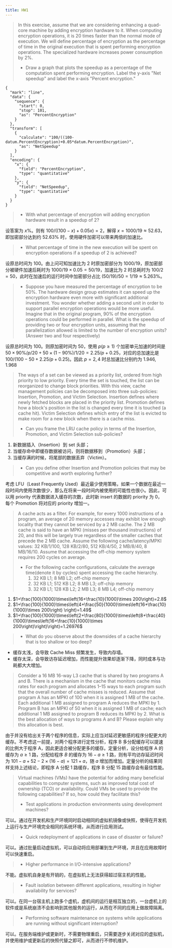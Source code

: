 ```yaml
---
title: HW1
---
```


> In this exercise, assume that we are considering enhancing a quad-core machine by adding encryption hardware to it. When computing encryption operations, it is 20 times faster than the normal mode of execution. We will define percentage of encryption as the percentage of time in the original execution that is spent performing encryption operations. The specialized hardware increases power consumption by 2%.
>
> - Draw a graph that plots the speedup as a percentage of the computation spent performing encryption. Label the y-axis "Net speedup" and label the x-axis "Percent encryption."

```vega-lite
{
  "mark": "line",
  "data": {
    "sequence": {
      "start": 0,
      "stop": 101,
      "as": "PercentEncryption"
    }
  },
  "transform": [
    {
      "calculate": "100/((100-datum.PercentEncryption)+0.05*datum.PercentEncryption)",
      "as": "NetSpeedup"
    }
  ],
  "encoding": {
    "x": {
      "field": "PercentEncryption",
      "type": "quantitative"
    },
    "y": {
      "field": "NetSpeedup",
      "type": "quantitative"
    }
  }
}
```

> - With what percentage of encryption will adding encryption hardware result in a speedup of 2?

设答案为 $x\%$。则有 $100/\left(\left(100-x\right)+0.05x\right)=2$，解得 $x=1000/19\approx 52.63$，即加密部分达到约 $52.63\%$ 时，使用硬件加密可以带来两倍的加速比。

> - What percentage of time in the new execution will be spent on encryption operations if a speedup of 2 is achieved?

设原总时间为 $100$。由上问可知加速比为 $2$ 时原加密部分为 $1000/19$，原加密部分被硬件加速后耗时为 $1000/19\times 0.05=50/19$，加速比为 $2$ 时总耗时为 $100/2=50$，此时在加速后的运行时间中加密部分占比 $\left(50/19\right)/50=1/19\approx5.263\%$。

> - Suppose you have measured the percentage of encryption to be 50%. The hardware design group estimates it can speed up the encryption hardware even more with significant additional investment. You wonder whether adding a second unit in order to support parallel encryption operations would be more useful. Imagine that in the original program, 90% of the encryption operations could be performed in parallel. What is the speedup of providing two or four encryption units, assuming that the parallelization allowed is limited to the number of encryption units? (Answer two and four respectively)

设原总时间为 $100$。则原加密时间为 $50$，使用 $p\left(p\ge 1\right)$ 个加密单元加速的时间是 $50\times90\%/p/20+50\times(1-90\%)/1/20=2.25/p+0.25$，对应的总加速比是 $100/\left(100-50+2.25/p+0.25\right)$。因此 $p=2,4$ 时总加速比分别约为 $1.946,1.968$

> The ways of a set can be viewed as a priority list, ordered from high priority to low priority. Every time the set is touched, the list can be reorganized to change block priorities. With this view, cache management policies can be decomposed into three sub-policies: Insertion, Promotion, and Victim Selection. Insertion defines where newly fetched blocks are placed in the priority list. Promotion defines how a block's position in the list is changed every time it is touched (a cache hit). Victim Selection defines which entry of the list is evicted to make room for a new block when there is a cache miss.
>
> - Can you frame the LRU cache policy in terms of the Insertion, Promotion, and Victim Selection sub-policies?

1. 新数据插入（Insertion）到 set 头部；
2. 当缓存命中即缓存数据被访问，则将数据移到（Promotion）头部；
3. 当缓存满的时候，将尾部的数据丢弃（Victim）。

> - Can you define other Insertion and Promotion policies that may be competitive and worth exploring further?

考虑 LFU（Least Frequently Used）最近最少使用策略，如果一个数据在最近一段时间内使用次数很少，那么在将来一段时间内被使用的可能性也很小。因此，可以用 priority 代表数据进入缓存的次数，此时新 insert 的数据的 priority 为 0，每个 Promotion 将对应的 priority 增加一。

> A cache acts as a filter. For example, for every 1000 instructions of a program, an average of 20 memory accesses may exhibit low enough locality that they cannot be serviced by a 2 MB cache. The 2 MB cache is said to have an MPKI (misses per thousand instructions) of 20, and this will be largely true regardless of the smaller caches that precede the 2 MB cache. Assume the following cache/latency/MPKI values: 32 KB/1/100, 128 KB/2/80, 512 KB/4/50, 2 MB/8/40, 8 MB/16/10. Assume that accessing the off-chip memory system requires 200 cycles on average.
>
> - For the following cache configurations, calculate the average time(denote it by cycles) spent accessing the cache hierarchy.
>   1. 32 KB L1; 8 MB L2; off-chip memory
>   2. 32 KB L1; 512 KB L2; 8 MB L3; off-chip memory
>   3. 32 KB L1; 128 KB L2; 2 MB L3; 8 MB L4; off-chip memory

1. $1+\frac{100}{1000}\times\left(16+\frac{10}{1000}\times 200\right)=2.8$
2. $1+\frac{100}{1000}\times\left(4+\frac{50}{1000}\times\left(16+\frac{10}{1000}\times 200\right) \right)=1.49$
3. $1+\frac{100}{1000}\times\left(2+\frac{80}{1000}\times\left(8+\frac{40}{1000}\times\left(16+\frac{10}{1000}\times 200\right)\right)\right)=1.26976$

> - What do you observe about the downsides of a cache hierarchy that is too shallow or too deep?

- 缓存太浅，会导致 Cache Miss 频繁发生，导致内存墙。
- 缓存太深，会导致访存延迟增加，而性能提升效果却逐渐下降，同时成本与功耗都大大增加。

> Consider a 16 MB 16-way L3 cache that is shared by two programs A and B. There is a mechanism in the cache that monitors cache miss rates for each program and allocates 1–15 ways to each program such that the overall number of cache misses is reduced. Assume that program A has an MPKI of 100 when it is assigned 1 MB of the cache. Each additional 1 MB assigned to program A reduces the MPKI by 1. Program B has an MPKI of 50 when it is assigned 1 MB of cache; each additional 1 MB assigned to program B reduces its MPKI by 2. What is the best allocation of ways to programs A and B? Please explain why this allocation is best.

由于并没有给出关于两个程序的信息，实际上应当对延迟更敏感的程序分配更大的缓存。不考虑这一前提，对两个程序进行定性分析，程序 B 多分配缓存可以提速的比例大于程序 A，因此更适合被分配更多的缓存。定量分析，设分给程序 A 的缓存为 $a\ge 1$ 路，分配给程序 $B$ 的缓存为 $16-a\ge 1$ 路，则有平均访存延迟时间为 $101-a+52-2\times(16-a)=121+a$，随 $a$ 增加而增加。定量分析的结果同样支持上述结论，即程序 A 分配 1 路缓存，程序 B 分配 15 路缓存会有最佳性能。

> Virtual machines (VMs) have the potential for adding many beneficial capabilities to computer systems, such as improved total cost of ownership (TCO) or availability. Could VMs be used to provide the following capabilities? If so, how could they facilitate this?
>
> - Test applications in production environments using development machines?

可以。通过在开发机和生产环境同时启动相同的虚拟机镜像或快照，使得在开发机上运行与生产环境完全相同的系统环境，从而进行应用测试。

> - Quick redeployment of applications in case of disaster or failure?

可以。通过批量启动虚拟机，可以自动将应用部署到生产环境，并且在应用故障时可以快速重启。

> - Higher performance in I/O-intensive applications?

不能。虚拟机自身是有开销的，在虚拟机上无法获得超过宿主机的性能。

> - Fault isolation between different applications, resulting in higher availability for services?

可以。在同一台宿主机上跑多个虚机，虚机间的运行是相互独立的，一台虚机上的软件或是系统崩溃不会影响到其他服务的运行，从而在不同的应用上做故障隔离。

> - Performing software maintenance on systems while applications are running without significant interruption?

可以。在服务端维护或更新时，不需要物理重启，只需要逐步关闭对应的虚拟机，并使用维护或更新后的快照代替之即可，从而进行不停机维护。
